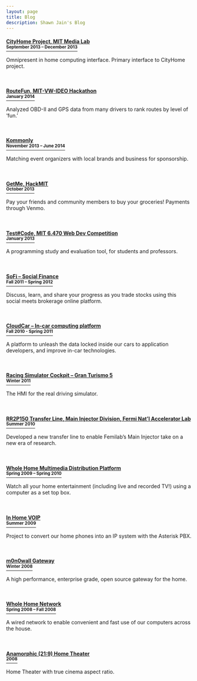 ```yaml
---
layout: page
title: Blog
description: Shawn Jain's Blog
---
```


#### [CityHome Project, MIT Media Lab<br><sup>September 2013 – December 2013</sup>](pages/blogs-cityhome.html)
Omnipresent in home computing interface. Primary interface to CityHome project.

<br>

#### [RouteFun, MIT-VW-IDEO Hackathon<br><sup>January 2014</sup>](pages/blogs-routefun.html)
Analyzed OBD-II and GPS data from many drivers to rank routes by level of ‘fun.’

<br>

#### [Kommonly<br><sup>November 2013 – June 2014</sup>](pages/blogs-kommonly.html)
Matching event organizers with local brands and business for sponsorship. 

<br>

#### [GetMe, HackMIT<br><sup>October 2013</sup>](pages/blogs-getme.html)
Pay your friends and community members to buy your groceries! Payments through Venmo. 

<br>

#### [Test#Code, MIT 6.470 Web Dev Competition<br><sup>January 2013</sup>](pages/blogs-test#code.html)
A programming study and evaluation tool, for students and professors. 

<br>

#### [SoFi – Social Finance<br><sup>Fall 2011 – Spring 2012</sup>](pages/blogs-sofi.html)
Discuss, learn, and share your progress as you trade stocks using this social meets brokerage online platform. 

<br>

#### [CloudCar – In-car computing platform <br><sup>Fall 2010 - Spring 2011</sup>](pages/blogs-cloudcar.html)
A platform to unleash the data locked inside our cars to application developers, and improve in-car technologies.

<br>

#### [Racing Simulator Cockpit – Gran Turismo 5<br><sup>Winter 2011</sup>](pages/blogs-racing.html)
The HMI for the real driving simulator. 

<br>

#### [RR2P150 Transfer Line, Main Injector Division, Fermi Nat’l Accelerator Lab<br><sup>Summer 2010</sup>](pages/blogs-rr2p150.html)
Developed a new transfer line to enable Femilab’s Main Injector take on a new era of research. 

<br>

#### [Whole Home Multimedia Distribution Platform<br><sup>Spring 2009 – Spring 2010</sup>](pages/blogs-wholehome_multimedia.html)
Watch all your home entertainment (including live and recorded TV!) using a computer as a set top box. 

<br>

#### [In Home VOIP<br><sup>Summer 2009</sup>](pages/blogs-voip.html)
Project to convert our home phones into an IP system with the Asterisk PBX.

<br>

#### [m0n0wall Gateway<br><sup>Winter 2008</sup>](pages/blogs-m0n0wall.html)
A high performance, enterprise grade, open source gateway for the home.

<br>

#### [Whole Home Network<br><sup>Spring 2008 – Fall 2008</sup>](pages/blogs-wholehome_network.html)
A wired network to enable convenient and fast use of our computers across the house. 

<br>

#### [Anamorphic (21:9) Home Theater<br><sup>2008</sup>](pages/blogs-Anamorphic.html)
Home Theater with true cinema aspect ratio.

<br>
